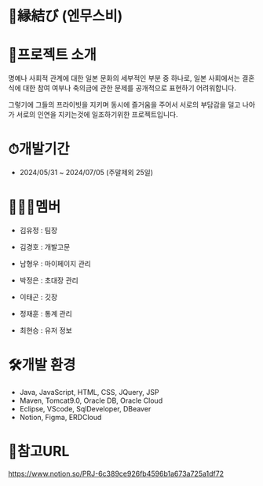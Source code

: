 # 💍縁結び (엔무스비)



# 🎎프로젝트 소개

명예나 사회적 관계에 대한 일본 문화의 세부적인 부분 중 하나로,
일본 사회에서는 결혼식에 대한 참여 여부나 축의금에 관한 문제를
공개적으로 표현하기 어려워합니다.

그렇기에 그들의 프라이빗을 지키며 동시에 즐거움을 주어서
서로의 부담감을 덜고 나아가 서로의 인연을 지키는것에 일조하기위한
프로젝트입니다.

# ⏱개발기간

* 2024/05/31 ~ 2024/07/05 (주말제외 25일)

# 👨‍👦‍👦멤버

* 김유정 : 팀장

* 김경호 : 개발고문

* 남형우 : 마이페이지 관리

* 박정은 : 초대장 관리

* 이태곤 : 깃장

* 정재훈 : 통계 관리

* 최현승 : 유저 정보

# 🛠개발 환경

* Java, JavaScript, HTML, CSS, JQuery, JSP
* Maven, Tomcat9.0, Oracle DB, Oracle Cloud
* Eclipse, VScode, SqlDeveloper, DBeaver
* Notion, Figma, ERDCloud

# 📎참고URL
<https://www.notion.so/PRJ-6c389ce926fb4596b1a673a725a1df72>
